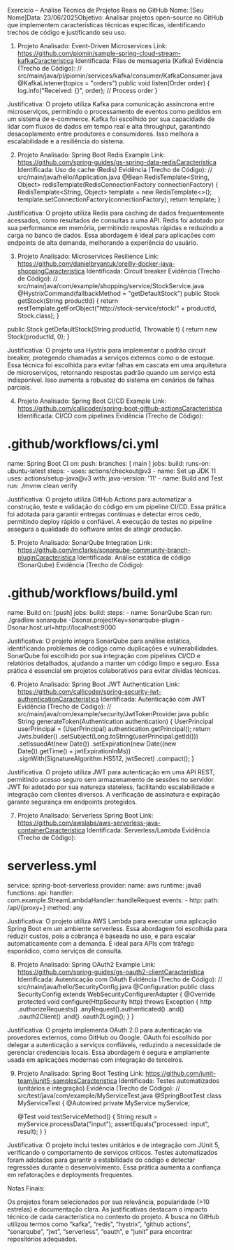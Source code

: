 Exercício – Análise Técnica de Projetos Reais no GitHub
Nome: [Seu Nome]Data: 23/06/2025Objetivo: Analisar projetos open-source no GitHub que implementem características técnicas específicas, identificando trechos de código e justificando seu uso.

1. Projeto Analisado: Event-Driven Microservices
Link: https://github.com/piomin/sample-spring-cloud-stream-kafkaCaracterística Identificada: Filas de mensageria (Kafka)
Evidência (Trecho de Código):
// src/main/java/pl/piomin/services/kafka/consumer/KafkaConsumer.java
@KafkaListener(topics = "orders")
public void listen(Order order) {
    log.info("Received: {}", order);
    // Process order
}

Justificativa:
O projeto utiliza Kafka para comunicação assíncrona entre microserviços, permitindo o processamento de eventos como pedidos em um sistema de e-commerce. Kafka foi escolhido por sua capacidade de lidar com fluxos de dados em tempo real e alta throughput, garantindo desacoplamento entre produtores e consumidores. Isso melhora a escalabilidade e a resiliência do sistema.

2. Projeto Analisado: Spring Boot Redis Example
Link: https://github.com/spring-guides/gs-spring-data-redisCaracterística Identificada: Uso de cache (Redis)
Evidência (Trecho de Código):
// src/main/java/hello/Application.java
@Bean
RedisTemplate<String, Object> redisTemplate(RedisConnectionFactory connectionFactory) {
    RedisTemplate<String, Object> template = new RedisTemplate<>();
    template.setConnectionFactory(connectionFactory);
    return template;
}

Justificativa:
O projeto utiliza Redis para caching de dados frequentemente acessados, como resultados de consultas a uma API. Redis foi adotado por sua performance em memória, permitindo respostas rápidas e reduzindo a carga no banco de dados. Essa abordagem é ideal para aplicações com endpoints de alta demanda, melhorando a experiência do usuário.

3. Projeto Analisado: Microservices Resilience
Link: https://github.com/danielbryantuk/oreilly-docker-java-shoppingCaracterística Identificada: Circuit breaker
Evidência (Trecho de Código):
// src/main/java/com/example/shopping/service/StockService.java
@HystrixCommand(fallbackMethod = "getDefaultStock")
public Stock getStock(String productId) {
    return restTemplate.getForObject("http://stock-service/stock/" + productId, Stock.class);
}

public Stock getDefaultStock(String productId, Throwable t) {
    return new Stock(productId, 0);
}

Justificativa:
O projeto usa Hystrix para implementar o padrão circuit breaker, protegendo chamadas a serviços externos como o de estoque. Essa técnica foi escolhida para evitar falhas em cascata em uma arquitetura de microserviços, retornando respostas padrão quando um serviço está indisponível. Isso aumenta a robustez do sistema em cenários de falhas parciais.

4. Projeto Analisado: Spring Boot CI/CD Example
Link: https://github.com/callicoder/spring-boot-github-actionsCaracterística Identificada: CI/CD com pipelines
Evidência (Trecho de Código):
# .github/workflows/ci.yml
name: Spring Boot CI
on:
  push:
    branches: [ main ]
jobs:
  build:
    runs-on: ubuntu-latest
    steps:
      - uses: actions/checkout@v3
      - name: Set up JDK 11
        uses: actions/setup-java@v3
        with:
          java-version: '11'
      - name: Build and Test
        run: ./mvnw clean verify

Justificativa:
O projeto utiliza GitHub Actions para automatizar a construção, teste e validação do código em um pipeline CI/CD. Essa prática foi adotada para garantir entregas contínuas e detectar erros cedo, permitindo deploy rápido e confiável. A execução de testes no pipeline assegura a qualidade do software antes de atingir produção.

5. Projeto Analisado: SonarQube Integration
Link: https://github.com/mc1arke/sonarqube-community-branch-pluginCaracterística Identificada: Análise estática de código (SonarQube)
Evidência (Trecho de Código):
# .github/workflows/build.yml
name: Build
on: [push]
jobs:
  build:
    steps:
      - name: SonarQube Scan
        run: ./gradlew sonarqube -Dsonar.projectKey=sonarqube-plugin -Dsonar.host.url=http://localhost:9000

Justificativa:
O projeto integra SonarQube para análise estática, identificando problemas de código como duplicações e vulnerabilidades. SonarQube foi escolhido por sua integração com pipelines CI/CD e relatórios detalhados, ajudando a manter um código limpo e seguro. Essa prática é essencial em projetos colaborativos para evitar dívidas técnicas.

6. Projeto Analisado: Spring Boot JWT Authentication
Link: https://github.com/callicoder/spring-security-jwt-authenticationCaracterística Identificada: Autenticação com JWT
Evidência (Trecho de Código):
// src/main/java/com/example/security/JwtTokenProvider.java
public String generateToken(Authentication authentication) {
    UserPrincipal userPrincipal = (UserPrincipal) authentication.getPrincipal();
    return Jwts.builder()
            .setSubject(Long.toString(userPrincipal.getId()))
            .setIssuedAt(new Date())
            .setExpiration(new Date((new Date()).getTime() + jwtExpirationInMs))
            .signWith(SignatureAlgorithm.HS512, jwtSecret)
            .compact();
}

Justificativa:
O projeto utiliza JWT para autenticação em uma API REST, permitindo acesso seguro sem armazenamento de sessões no servidor. JWT foi adotado por sua natureza stateless, facilitando escalabilidade e integração com clientes diversos. A verificação de assinatura e expiração garante segurança em endpoints protegidos.

7. Projeto Analisado: Serverless Spring Boot
Link: https://github.com/awslabs/aws-serverless-java-containerCaracterística Identificada: Serverless/Lambda
Evidência (Trecho de Código):
# serverless.yml
service: spring-boot-serverless
provider:
  name: aws
  runtime: java8
functions:
  api:
    handler: com.example.StreamLambdaHandler::handleRequest
    events:
      - http:
          path: /api/{proxy+}
          method: any

Justificativa:
O projeto utiliza AWS Lambda para executar uma aplicação Spring Boot em um ambiente serverless. Essa abordagem foi escolhida para reduzir custos, pois a cobrança é baseada no uso, e para escalar automaticamente com a demanda. É ideal para APIs com tráfego esporádico, como serviços de consulta.

8. Projeto Analisado: Spring OAuth2 Example
Link: https://github.com/spring-guides/gs-oauth2-clientCaracterística Identificada: Autenticação com OAuth
Evidência (Trecho de Código):
// src/main/java/hello/SecurityConfig.java
@Configuration
public class SecurityConfig extends WebSecurityConfigurerAdapter {
    @Override
    protected void configure(HttpSecurity http) throws Exception {
        http
            .authorizeRequests()
                .anyRequest().authenticated()
                .and()
            .oauth2Client()
                .and()
            .oauth2Login();
    }
}

Justificativa:
O projeto implementa OAuth 2.0 para autenticação via provedores externos, como GitHub ou Google. OAuth foi escolhido por delegar a autenticação a serviços confiáveis, reduzindo a necessidade de gerenciar credenciais locais. Essa abordagem é segura e amplamente usada em aplicações modernas com integração de terceiros.

9. Projeto Analisado: Spring Boot Testing
Link: https://github.com/junit-team/junit5-samplesCaracterística Identificada: Testes automatizados (unitários e integração)
Evidência (Trecho de Código):
// src/test/java/com/example/MyServiceTest.java
@SpringBootTest
class MyServiceTest {
    @Autowired
    private MyService myService;

    @Test
    void testServiceMethod() {
        String result = myService.processData("input");
        assertEquals("processed: input", result);
    }
}

Justificativa:
O projeto inclui testes unitários e de integração com JUnit 5, verificando o comportamento de serviços críticos. Testes automatizados foram adotados para garantir a estabilidade do código e detectar regressões durante o desenvolvimento. Essa prática aumenta a confiança em refatorações e deployments frequentes.

Notas Finais:

Os projetos foram selecionados por sua relevância, popularidade (>10 estrelas) e documentação clara.
As justificativas destacam o impacto técnico de cada característica no contexto do projeto.
A busca no GitHub utilizou termos como “kafka”, “redis”, “hystrix”, “github actions”, “sonarqube”, “jwt”, “serverless”, “oauth”, e “junit” para encontrar repositórios adequados.
